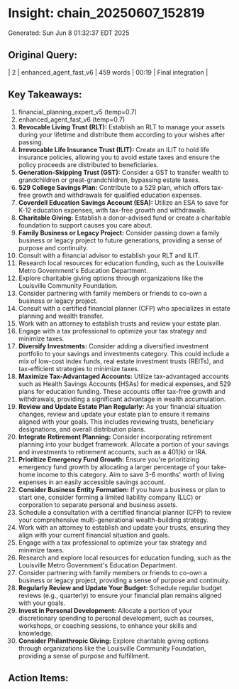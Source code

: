 # Insight: chain_20250607_152819
Generated: Sun Jun  8 01:32:37 EDT 2025

## Original Query:
| 2 | enhanced_agent_fast_v6 | 459 words | 00:19 | Final integration |

## Key Takeaways:
1. financial_planning_expert_v5 (temp=0.7)
2. enhanced_agent_fast_v6 (temp=0.7)
1. **Revocable Living Trust (RLT):** Establish an RLT to manage your assets during your lifetime and distribute them according to your wishes after passing.
2. **Irrevocable Life Insurance Trust (ILIT):** Create an ILIT to hold life insurance policies, allowing you to avoid estate taxes and ensure the policy proceeds are distributed to beneficiaries.
3. **Generation-Skipping Trust (GST):** Consider a GST to transfer wealth to grandchildren or great-grandchildren, bypassing estate taxes.
1. **529 College Savings Plan:** Contribute to a 529 plan, which offers tax-free growth and withdrawals for qualified education expenses.
2. **Coverdell Education Savings Account (ESA):** Utilize an ESA to save for K-12 education expenses, with tax-free growth and withdrawals.
1. **Charitable Giving:** Establish a donor-advised fund or create a charitable foundation to support causes you care about.
2. **Family Business or Legacy Project:** Consider passing down a family business or legacy project to future generations, providing a sense of purpose and continuity.
1. Consult with a financial advisor to establish your RLT and ILIT.
2. Research local resources for education funding, such as the Louisville Metro Government's Education Department.
3. Explore charitable giving options through organizations like the Louisville Community Foundation.
4. Consider partnering with family members or friends to co-own a business or legacy project.
1. Consult with a certified financial planner (CFP) who specializes in estate planning and wealth transfer.
2. Work with an attorney to establish trusts and review your estate plan.
3. Engage with a tax professional to optimize your tax strategy and minimize taxes.
1. **Diversify Investments:** Consider adding a diversified investment portfolio to your savings and investments category. This could include a mix of low-cost index funds, real estate investment trusts (REITs), and tax-efficient strategies to minimize taxes.
2. **Maximize Tax-Advantaged Accounts:** Utilize tax-advantaged accounts such as Health Savings Accounts (HSAs) for medical expenses, and 529 plans for education funding. These accounts offer tax-free growth and withdrawals, providing a significant advantage in wealth accumulation.
3. **Review and Update Estate Plan Regularly:** As your financial situation changes, review and update your estate plan to ensure it remains aligned with your goals. This includes reviewing trusts, beneficiary designations, and overall distribution plans.
1. **Integrate Retirement Planning:** Consider incorporating retirement planning into your budget framework. Allocate a portion of your savings and investments to retirement accounts, such as a 401(k) or IRA.
2. **Prioritize Emergency Fund Growth:** Ensure you're prioritizing emergency fund growth by allocating a larger percentage of your take-home income to this category. Aim to save 3-6 months' worth of living expenses in an easily accessible savings account.
3. **Consider Business Entity Formation:** If you have a business or plan to start one, consider forming a limited liability company (LLC) or corporation to separate personal and business assets.
1. Schedule a consultation with a certified financial planner (CFP) to review your comprehensive multi-generational wealth-building strategy.
2. Work with an attorney to establish and update your trusts, ensuring they align with your current financial situation and goals.
3. Engage with a tax professional to optimize your tax strategy and minimize taxes.
4. Research and explore local resources for education funding, such as the Louisville Metro Government's Education Department.
5. Consider partnering with family members or friends to co-own a business or legacy project, providing a sense of purpose and continuity.
1. **Regularly Review and Update Your Budget:** Schedule regular budget reviews (e.g., quarterly) to ensure your financial plan remains aligned with your goals.
2. **Invest in Personal Development:** Allocate a portion of your discretionary spending to personal development, such as courses, workshops, or coaching sessions, to enhance your skills and knowledge.
3. **Consider Philanthropic Giving:** Explore charitable giving options through organizations like the Louisville Community Foundation, providing a sense of purpose and fulfillment.

## Action Items:
